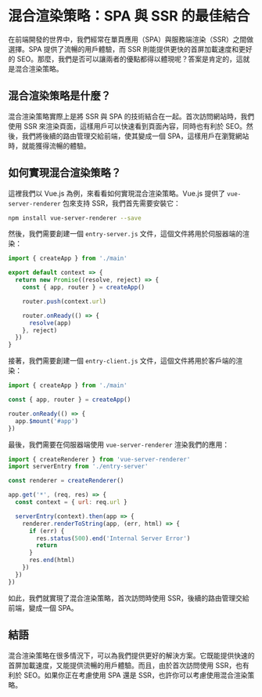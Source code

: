 # 混合渲染策略：SPA 與 SSR 的最佳結合

在前端開發的世界中，我們經常在單頁應用（SPA）與服務端渲染（SSR）之間做選擇。SPA 提供了流暢的用戶體驗，而 SSR 則能提供更快的首屏加載速度和更好的 SEO。那麼，我們是否可以讓兩者的優點都得以體現呢？答案是肯定的，這就是混合渲染策略。

## 混合渲染策略是什麼？

混合渲染策略實際上是將 SSR 與 SPA 的技術結合在一起。首次訪問網站時，我們使用 SSR 來渲染頁面，這樣用戶可以快速看到頁面內容，同時也有利於 SEO。然後，我們將後續的路由管理交給前端，使其變成一個 SPA，這樣用戶在瀏覽網站時，就能獲得流暢的體驗。

## 如何實現混合渲染策略？

這裡我們以 Vue.js 為例，來看看如何實現混合渲染策略。Vue.js 提供了 `vue-server-renderer` 包來支持 SSR，我們首先需要安裝它：

```bash
npm install vue-server-renderer --save
```

然後，我們需要創建一個 `entry-server.js` 文件，這個文件將用於伺服器端的渲染：

```javascript
import { createApp } from './main'

export default context => {
  return new Promise((resolve, reject) => {
    const { app, router } = createApp()

    router.push(context.url)

    router.onReady(() => {
      resolve(app)
    }, reject)
  })
}
```

接著，我們需要創建一個 `entry-client.js` 文件，這個文件將用於客戶端的渲染：

```javascript
import { createApp } from './main'

const { app, router } = createApp()

router.onReady(() => {
  app.$mount('#app')
})
```

最後，我們需要在伺服器端使用 `vue-server-renderer` 渲染我們的應用：

```javascript
import { createRenderer } from 'vue-server-renderer'
import serverEntry from './entry-server'

const renderer = createRenderer()

app.get('*', (req, res) => {
  const context = { url: req.url }

  serverEntry(context).then(app => {
    renderer.renderToString(app, (err, html) => {
      if (err) {
        res.status(500).end('Internal Server Error')
        return
      }
      res.end(html)
    })
  })
})
```

如此，我們就實現了混合渲染策略，首次訪問時使用 SSR，後續的路由管理交給前端，變成一個 SPA。

## 結語

混合渲染策略在很多情況下，可以為我們提供更好的解決方案。它既能提供快速的首屏加載速度，又能提供流暢的用戶體驗。而且，由於首次訪問使用 SSR，也有利於 SEO。如果你正在考慮使用 SPA 還是 SSR，也許你可以考慮使用混合渲染策略。